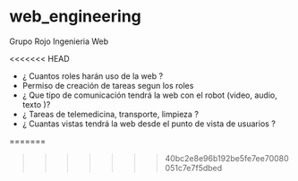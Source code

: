 # web_engineering
Grupo Rojo Ingenieria Web

<<<<<<< HEAD
- ¿ Cuantos roles harán uso de la web ?
- Permiso de creación de tareas segun los roles
- ¿ Que tipo de comunicación tendrá la web con el robot (video, audio, texto )?
- ¿ Tareas de telemedicina, transporte, limpieza ?
- ¿ Cuantas vistas tendrá la web desde el punto de vista de usuarios ?

=======
>>>>>>> 40bc2e8e96b192be5fe7ee70080051c7e7f5dbed
